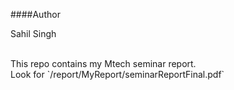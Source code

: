 ####Author


Sahil Singh


<br />
This repo contains my Mtech seminar report.
<br />
Look for `/report/MyReport/seminarReportFinal.pdf`
